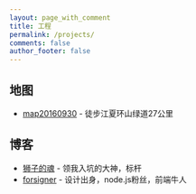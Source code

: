 ```yaml
---
layout: page_with_comment
title: 工程
permalink: /projects/
comments: false
author_footer: false
---
```

## 地图
* [map20160930][] - 徒步江夏环山绿道27公里

## 博客 
* [狮子的魂][] - 领我入坑的大神，标杆
* [forsigner][] - 设计出身，node.js粉丝，前端牛人


[map20160930]: http://ilao5.github.io/contents/20160930/20160930.html
[狮子的魂]: http://my.oschina.net/jcseg/blog/
[forsigner]: http://forsigner.com/
